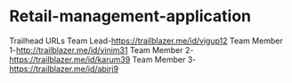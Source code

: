 # Retail-management-application
Trailhead URLs
Team Lead-https://trailblazer.me/id/vigup12
Team Member 1-http://trailblazer.me/id/vinim31
Team Member 2-https://trailblazer.me/id/karum39
Team Member 3-https://trailblazer.me/id/abirj9
